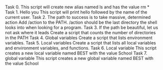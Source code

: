 Task 0. <o>
This script will create new alias named ls and has the value rm *
Task 1. Hello you
This script will print hello followed by the name of the current user.
Task 2. The path to success is to take massive, determined action
Add /action to the PATH. /action should be the last directory the shell looks into when looking for a program.
Task 3. If the path be beautiful, let us not ask where it leads
Create a script that counts the number of directories in the PATH
Task 4. Global variables
Create a script that lists environment variables.
Task 5. Local variables
Create a script that lists all local variables and environment variables, and functions.
Task 6. Local variable
This script creates a new local variable named BEST with the value School
Task 7. global variable
This script creates a new global variable named BEST with the value School

